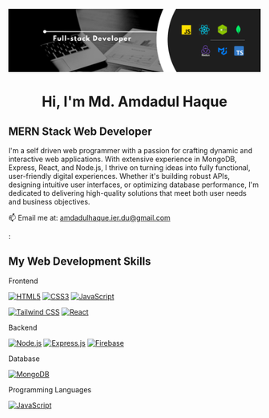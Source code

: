 <p align="center">
  <img src="assets/cover.png" alt="Banner" />
</p>

<h1 align="center">Hi, I'm Md. Amdadul Haque</h1>

## MERN Stack Web Developer

I'm a self driven web programmer with a passion for crafting dynamic and interactive web applications. With extensive experience in MongoDB, Express, React, and Node.js, I thrive on turning ideas into fully functional, user-friendly digital experiences. Whether it's building robust APIs, designing intuitive user interfaces, or optimizing database performance, I'm dedicated to delivering high-quality solutions that meet both user needs and business objectives.


<!-- 👨‍💻 All of my projects are available at my [Portfolio](https://your-portfolio-link.com) -->


📫 Email me at: [amdadulhaque.ier.du@gmail.com](mailto:amdadulhaque.ier.du@gmail.com)

<!-- 📄 Get My [Resume](https://your-resume-link.com) -->

<!-- 📄 And My [CV](https://your-cv-link.com) -->

:

<h2>My Web Development Skills</h2>
<p>Frontend</p>
<a href="https://developer.mozilla.org/en-US/docs/Web/HTML" target="_blank"><img src="https://img.icons8.com/color/48/html-5--v1.png" alt="HTML5" width="40"/></a>
<a href="https://developer.mozilla.org/en-US/docs/Web/CSS" target="_blank"><img src="https://img.icons8.com/color/48/css3.png" alt="CSS3" width="40"/></a>
<a href="https://developer.mozilla.org/en-US/docs/Web/JavaScript" target="_blank"><img src="https://img.icons8.com/color/48/javascript--v1.png" alt="JavaScript" width="40"/></a>

<!-- <a href="https://getbootstrap.com/" target="_blank"><img src="https://img.icons8.com/color/48/bootstrap.png" alt="Bootstrap" width="40"/></a> -->

<a href="https://tailwindcss.com/" target="_blank"><img src="https://img.icons8.com/color/48/tailwind_css.png" alt="Tailwind CSS" width="40"/></a>
<a href="https://reactjs.org/" target="_blank"><img src="https://img.icons8.com/color/48/react-native.png" alt="React" width="40"/></a>

<!-- <a href="https://www.djangoproject.com/" target="_blank"><img src="https://img.icons8.com/external-tal-revivo-shadow-tal-revivo/48/external-django-a-high-level-python-web-framework-that-encourages-rapid-development-logo-shadow-tal-revivo.png" alt="Django" width="40"/></a> -->

<p>Backend</p>
<a href="https://nodejs.org/en/" target="_blank"><img src="https://img.icons8.com/color/48/nodejs.png" alt="Node.js" width="40"/></a>
<a href="https://expressjs.com/" target="_blank"><img src="https://img.icons8.com/ios/50/express-js.png" alt="Express.js" width="40"/></a>
<a href="https://firebase.google.com/" target="_blank"><img src="https://img.icons8.com/color/48/firebase.png" alt="Firebase" width="40"/></a>

<p>Database</p>
<a href="https://www.mongodb.com/" target="_blank"><img src="https://img.icons8.com/color/48/mongodb.png" alt="MongoDB" width="40"/></a>

<p>Programming Languages</p>
<a href="https://developer.mozilla.org/en-US/docs/Web/JavaScript" target="_blank"><img src="https://img.icons8.com/color/48/javascript--v1.png" alt="JavaScript" width="40"/></a>

<!-- <a href="https://www.python.org/" target="_blank"><img src="https://img.icons8.com/color/48/python--v1.png" alt="Python" width="40"/></a> -->

